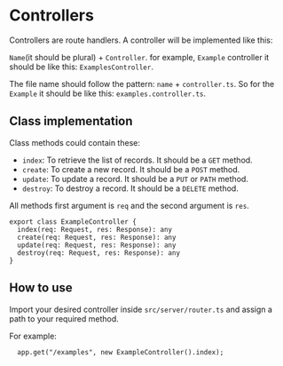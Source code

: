 # Controllers

Controllers are route handlers. A controller will be implemented like this:

`Name`(it should be plural) + `Controller`. for example, `Example` controller it should be like this: `ExamplesController`.

The file name should follow the pattern: `name` + `controller.ts`. So for the `Example` it should be like this: `examples.controller.ts`.

## Class implementation

Class methods could contain these:

- `index`: To retrieve the list of records. It should be a `GET` method.
- `create`: To create a new record. It should be a `POST` method.
- `update`: To update a record. It should be a `PUT` or `PATH` method.
- `destroy`: To destroy a record. It should be a `DELETE` method.

All methods first argument is `req` and the second argument is `res`.

```
export class ExampleController {
  index(req: Request, res: Response): any
  create(req: Request, res: Response): any
  update(req: Request, res: Response): any
  destroy(req: Request, res: Response): any
}
```

## How to use

Import your desired controller inside `src/server/router.ts` and assign a path to your required method.

For example:

```
  app.get("/examples", new ExampleController().index);

```
